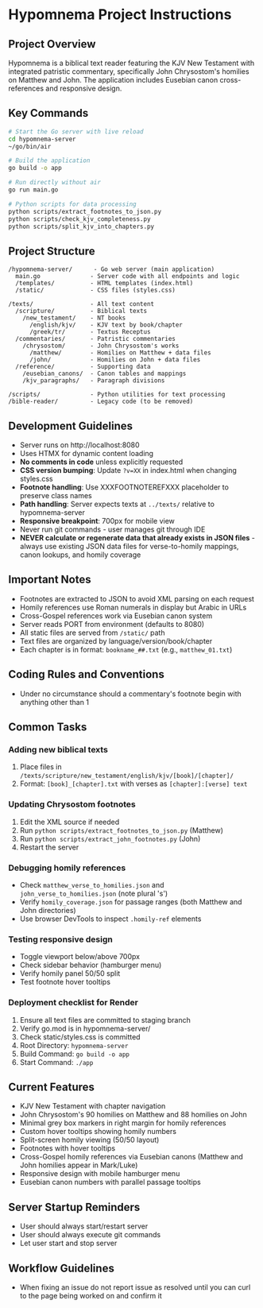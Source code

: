 # Hypomnema Project Instructions

## Project Overview
Hypomnema is a biblical text reader featuring the KJV New Testament with integrated patristic commentary, specifically John Chrysostom's homilies on Matthew and John. The application includes Eusebian canon cross-references and responsive design.

## Key Commands
```bash
# Start the Go server with live reload
cd hypomnema-server
~/go/bin/air

# Build the application
go build -o app

# Run directly without air
go run main.go

# Python scripts for data processing
python scripts/extract_footnotes_to_json.py
python scripts/check_kjv_completeness.py
python scripts/split_kjv_into_chapters.py
```

## Project Structure
```
/hypomnema-server/      - Go web server (main application)
  main.go              - Server code with all endpoints and logic
  /templates/          - HTML templates (index.html)
  /static/             - CSS files (styles.css)
  
/texts/                - All text content
  /scripture/          - Biblical texts
    /new_testament/    - NT books
      /english/kjv/    - KJV text by book/chapter
      /greek/tr/       - Textus Receptus
  /commentaries/       - Patristic commentaries
    /chrysostom/       - John Chrysostom's works
      /matthew/        - Homilies on Matthew + data files
      /john/           - Homilies on John + data files
  /reference/          - Supporting data
    /eusebian_canons/  - Canon tables and mappings
    /kjv_paragraphs/   - Paragraph divisions

/scripts/              - Python utilities for text processing
/bible-reader/         - Legacy code (to be removed)
```

## Development Guidelines
- Server runs on http://localhost:8080
- Uses HTMX for dynamic content loading
- **No comments in code** unless explicitly requested
- **CSS version bumping**: Update `?v=XX` in index.html when changing styles.css
- **Footnote handling**: Use XXXFOOTNOTEREFXXX placeholder to preserve class names
- **Path handling**: Server expects texts at `../texts/` relative to hypomnema-server
- **Responsive breakpoint**: 700px for mobile view
- Never run git commands - user manages git through IDE
- **NEVER calculate or regenerate data that already exists in JSON files** - always use existing JSON data files for verse-to-homily mappings, canon lookups, and homily coverage

## Important Notes
- Footnotes are extracted to JSON to avoid XML parsing on each request
- Homily references use Roman numerals in display but Arabic in URLs
- Cross-Gospel references work via Eusebian canon system
- Server reads PORT from environment (defaults to 8080)
- All static files are served from `/static/` path
- Text files are organized by language/version/book/chapter
- Each chapter is in format: `bookname_##.txt` (e.g., `matthew_01.txt`)

## Coding Rules and Conventions
- Under no circumstance should a commentary's footnote begin with anything other than 1

## Common Tasks

### Adding new biblical texts
1. Place files in `/texts/scripture/new_testament/english/kjv/[book]/[chapter]/`
2. Format: `[book]_[chapter].txt` with verses as `[chapter]:[verse] text`

### Updating Chrysostom footnotes
1. Edit the XML source if needed
2. Run `python scripts/extract_footnotes_to_json.py` (Matthew)
3. Run `python scripts/extract_john_footnotes.py` (John)
4. Restart the server

### Debugging homily references
- Check `matthew_verse_to_homilies.json` and `john_verse_to_homilies.json` (note plural 's')
- Verify `homily_coverage.json` for passage ranges (both Matthew and John directories)
- Use browser DevTools to inspect `.homily-ref` elements

### Testing responsive design
- Toggle viewport below/above 700px
- Check sidebar behavior (hamburger menu)
- Verify homily panel 50/50 split
- Test footnote hover tooltips

### Deployment checklist for Render
1. Ensure all text files are committed to staging branch
2. Verify go.mod is in hypomnema-server/
3. Check static/styles.css is committed
4. Root Directory: `hypomnema-server`
5. Build Command: `go build -o app`
6. Start Command: `./app`

## Current Features
- KJV New Testament with chapter navigation
- John Chrysostom's 90 homilies on Matthew and 88 homilies on John
- Minimal grey box markers in right margin for homily references
- Custom hover tooltips showing homily numbers
- Split-screen homily viewing (50/50 layout)
- Footnotes with hover tooltips
- Cross-Gospel homily references via Eusebian canons (Matthew and John homilies appear in Mark/Luke)
- Responsive design with mobile hamburger menu
- Eusebian canon numbers with parallel passage tooltips

## Server Startup Reminders
- User should always start/restart server
- User should always execute git commands
- Let user start and stop server

## Workflow Guidelines
- When fixing an issue do not report issue as resolved until you can curl to the page being worked on and confirm it